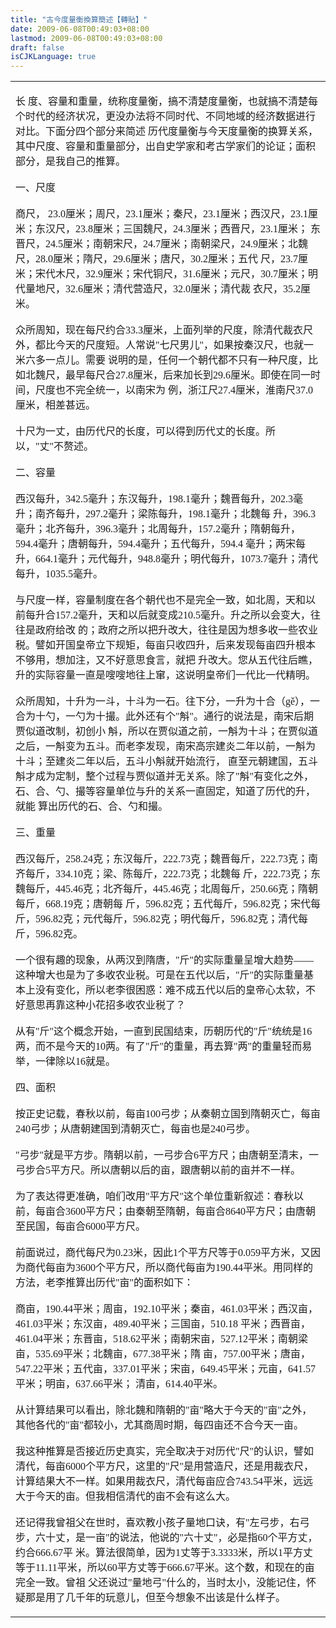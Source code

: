 ```yaml
---
title: "古今度量衡換算簡述【轉貼】"
date: 2009-06-08T00:49:03+08:00
lastmod: 2009-06-08T00:49:03+08:00
draft: false
isCJKLanguage: true
---
```


<div><table style="border-collapse:collapse" border="0"><colgroup><col style="width:576px"/></colgroup><tbody valign="top"><tr><td vAlign="middle"><p><span style="font-family:宋体; font-size:12pt">长 度、容量和重量，统称度量衡，搞不清楚度量衡，也就搞不清楚每个时代的经济状况，更没办法将不同时代、不同地域的经济数据进行对比。下面分四个部分来简述 历代度量衡与今天度量衡的换算关系，其中尺度、容量和重量部分，出自史学家和考古学家们的论证；面积部分，是我自己的推算。<br /><br />一、尺度<br /><br />商尺， 23.0厘米；周尺，23.1厘米；秦尺，23.1厘米；西汉尺，23.1厘米；东汉尺，23.8厘米；三国魏尺，24.3厘米；西晋尺，23.1厘米； 东晋尺，24.5厘米；南朝宋尺，24.7厘米；南朝梁尺，24.9厘米；北魏尺，28.0厘米；隋尺，29.6厘米；唐尺，30.2厘米；五代 尺，23.7厘米；宋代木尺，32.9厘米；宋代铜尺，31.6厘米；元尺，30.7厘米；明代量地尺，32.6厘米；清代营造尺，32.0厘米；清代裁 衣尺，35.2厘米。<br /><br />众所周知，现在每尺约合33.3厘米，上面列举的尺度，除清代裁衣尺外，都比今天的尺度短。人常说"七尺男儿"，如果按秦汉尺，也就一米六多一点儿。需要 说明的是，任何一个朝代都不只有一种尺度，比如北魏尺，最早每尺合27.8厘米，后来加长到29.6厘米。即使在同一时间，尺度也不完全统一，以南宋为 例，浙江尺27.4厘米，淮南尺37.0厘米，相差甚远。<br /><br />十尺为一丈，由历代尺的长度，可以得到历代丈的长度。所以，"丈"不赘述。<br /><br />二、容量<br /><br />西汉每升，342.5毫升；东汉每升，198.1毫升；魏晋每升，202.3毫升；南齐每升，297.2毫升；梁陈每升，198.1毫升；北魏每 升，396.3毫升；北齐每升，396.3毫升；北周每升，157.2毫升；隋朝每升，594.4毫升；唐朝每升，594.4毫升；五代每升，594.4 毫升；两宋每升，664.1毫升；元代每升，948.8毫升；明代每升，1073.7毫升；清代每升，1035.5毫升。<br /><br />与尺度一样，容量制度在各个朝代也不是完全一致，如北周，天和以前每升合157.2毫升，天和以后就变成210.5毫升。升之所以会变大，往往是政府给改 的；政府之所以把升改大，往往是因为想多收一些农业税。譬如开国皇帝立下规矩，每亩只收四升，后来发现每亩四升根本不够用，想加注，又不好意思食言，就把 升改大。您从五代往后瞧，升的实际容量一直是嗖嗖地往上窜，这说明皇帝们一代比一代精明。<br /><br />众所周知，十升为一斗，十斗为一石。往下分，一升为十合（gě），一合为十勺，一勺为十撮。此外还有个"斛"。通行的说法是，南宋后期贾似道改制，初创小 斛，所以在贾似道之前，一斛为十斗；在贾似道之后，一斛变为五斗。而老李发现，南宋高宗建炎二年以前，一斛为十斗；至建炎二年以后，五斗小斛就开始流行， 直至元朝建国，五斗斛才成为定制，整个过程与贾似道并无关系。除了"斛"有变化之外，石、合、勺、撮等容量单位与升的关系一直固定，知道了历代的升，就能 算出历代的石、合、勺和撮。<br /><br />三、重量<br /><br />西汉每斤，258.24克；东汉每斤，222.73克；魏晋每斤，222.73克；南齐每斤，334.10克；梁、陈每斤，222.73克；北魏每 斤，222.73克；东魏每斤，445.46克；北齐每斤，445.46克；北周每斤，250.66克；隋朝每斤，668.19克；唐朝每 斤，596.82克；五代每斤，596.82克；宋代每斤，596.82克；元代每斤，596.82克；明代每斤，596.82克；清代每 斤，596.82克。<br /><br />一个很有趣的现象，从两汉到隋唐，"斤"的实际重量呈增大趋势——这种增大也是为了多收农业税。可是在五代以后，"斤"的实际重量基本上没有变化，所以老李很困惑：难不成五代以后的皇帝心太软，不好意思再靠这种小花招多收农业税了？<br /><br />从有"斤"这个概念开始，一直到民国结束，历朝历代的"斤"统统是16两，而不是今天的10两。有了"斤"的重量，再去算"两"的重量轻而易举，一律除以16就是。<br /><br />四、面积<br /><br />按正史记载，春秋以前，每亩100弓步；从秦朝立国到隋朝灭亡，每亩240弓步；从唐朝建国到清朝灭亡，每亩也是240弓步。<br /><br />"弓步"就是平方步。隋朝以前，一弓步合6平方尺；由唐朝至清末，一弓步合5平方尺。所以唐朝以后的亩，跟唐朝以前的亩并不一样。<br /><br />为了表达得更准确，咱们改用"平方尺"这个单位重新叙述：春秋以前，每亩合3600平方尺；由秦朝至隋朝，每亩合8640平方尺；由唐朝至民国，每亩合6000平方尺。<br /><br />前面说过，商代每尺为0.23米，因此1个平方尺等于0.059平方米，又因为商代每亩为3600个平方尺，所以商代每亩为190.44平米。用同样的方法，老李推算出历代"亩"的面积如下：<br /><br />商亩，190.44平米；周亩，192.10平米；秦亩，461.03平米；西汉亩，461.03平米；东汉亩，489.40平米；三国亩，510.18 平米；西晋亩，461.04平米；东晋亩，518.62平米；南朝宋亩，527.12平米；南朝梁亩，535.69平米；北魏亩，677.38平米；隋 亩，757.00平米；唐亩，547.22平米；五代亩，337.01平米；宋亩，649.45平米；元亩，641.57平米；明亩，637.66平米； 清亩，614.40平米。<br /><br />从计算结果可以看出，除北魏和隋朝的"亩"略大于今天的"亩"之外，其他各代的"亩"都较小，尤其商周时期，每四亩还不合今天一亩。<br /><br />我这种推算是否接近历史真实，完全取决于对历代"尺"的认识，譬如清代，每亩6000个平方尺，这里的"尺"是用营造尺，还是用裁衣尺，计算结果大不一样。如果用裁衣尺，清代每亩应合743.54平米，远远大于今天的亩。但我相信清代的亩不会有这么大。<br /><br />还记得我曾祖父在世时，喜欢教小孩子量地口诀，有"左弓步，右弓步，六十丈，是一亩"的说法，他说的"六十丈"，必是指60个平方丈，约合666.67平 米。算法很简单，因为1丈等于3.3333米，所以1平方丈等于11.11平米，所以60平方丈等于666.67平米。这个数，和现在的亩完全一致。曾祖 父还说过"量地弓"什么的，当时太小，没能记住，怀疑那是用了几千年的玩意儿，但至今想象不出该是什么样子。</span></p></td></tr></tbody></table></div>